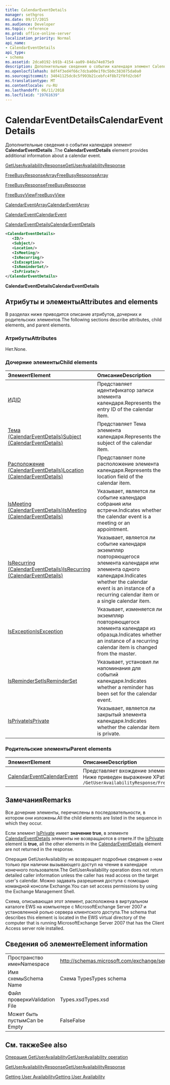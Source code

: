 ```yaml
---
title: CalendarEventDetails
manager: sethgros
ms.date: 09/17/2015
ms.audience: Developer
ms.topic: reference
ms.prod: office-online-server
localization_priority: Normal
api_name:
- CalendarEventDetails
api_type:
- schema
ms.assetid: 2dca0192-b91b-4154-aa09-84da74e875e9
description: Дополнительные сведения о событии календаря элемент CalendarEventDetails.
ms.openlocfilehash: 8df4f3ed4f66c7dcba00e1f0c5b0c383075da0a0
ms.sourcegitcommit: 34041125dc8c5f993b21cebfc4f8b72f0fd2cb6f
ms.translationtype: MT
ms.contentlocale: ru-RU
ms.lasthandoff: 06/11/2018
ms.locfileid: "19761639"
---
```

# <a name="calendareventdetails"></a><span data-ttu-id="51a4c-103">CalendarEventDetails</span><span class="sxs-lookup"><span data-stu-id="51a4c-103">CalendarEventDetails</span></span>

<span data-ttu-id="51a4c-104">Дополнительные сведения о событии календаря элемент **CalendarEventDetails** .</span><span class="sxs-lookup"><span data-stu-id="51a4c-104">The **CalendarEventDetails** element provides additional information about a calendar event.</span></span> 
  
[<span data-ttu-id="51a4c-105">GetUserAvailabilityResponse</span><span class="sxs-lookup"><span data-stu-id="51a4c-105">GetUserAvailabilityResponse</span></span>](getuseravailabilityresponse.md)
  
[<span data-ttu-id="51a4c-106">FreeBusyResponseArray</span><span class="sxs-lookup"><span data-stu-id="51a4c-106">FreeBusyResponseArray</span></span>](freebusyresponsearray.md)
  
[<span data-ttu-id="51a4c-107">FreeBusyResponse</span><span class="sxs-lookup"><span data-stu-id="51a4c-107">FreeBusyResponse</span></span>](freebusyresponse.md)
  
[<span data-ttu-id="51a4c-108">FreeBusyView</span><span class="sxs-lookup"><span data-stu-id="51a4c-108">FreeBusyView</span></span>](freebusyview.md)
  
[<span data-ttu-id="51a4c-109">CalendarEventArray</span><span class="sxs-lookup"><span data-stu-id="51a4c-109">CalendarEventArray</span></span>](calendareventarray.md)
  
[<span data-ttu-id="51a4c-110">CalendarEvent</span><span class="sxs-lookup"><span data-stu-id="51a4c-110">CalendarEvent</span></span>](calendarevent.md)
  
[<span data-ttu-id="51a4c-111">CalendarEventDetails</span><span class="sxs-lookup"><span data-stu-id="51a4c-111">CalendarEventDetails</span></span>](calendareventdetails.md)
  
```xml
<CalendarEventDetails>
   <ID/>
   <Subject/>
   <Location/>
   <IsMeeting/>
   <IsRecurring/>
   <IsException/>
   <IsReminderSet/>
   <IsPrivate/>
</CalendarEventDetails>
```

 <span data-ttu-id="51a4c-112">**CalendarEventDetails**</span><span class="sxs-lookup"><span data-stu-id="51a4c-112">**CalendarEventDetails**</span></span>
## <a name="attributes-and-elements"></a><span data-ttu-id="51a4c-113">Атрибуты и элементы</span><span class="sxs-lookup"><span data-stu-id="51a4c-113">Attributes and elements</span></span>

<span data-ttu-id="51a4c-114">В разделах ниже приводится описание атрибутов, дочерних и родительских элементов.</span><span class="sxs-lookup"><span data-stu-id="51a4c-114">The following sections describe attributes, child elements, and parent elements.</span></span>
  
### <a name="attributes"></a><span data-ttu-id="51a4c-115">Атрибуты</span><span class="sxs-lookup"><span data-stu-id="51a4c-115">Attributes</span></span>

<span data-ttu-id="51a4c-116">Нет.</span><span class="sxs-lookup"><span data-stu-id="51a4c-116">None.</span></span>
  
### <a name="child-elements"></a><span data-ttu-id="51a4c-117">Дочерние элементы</span><span class="sxs-lookup"><span data-stu-id="51a4c-117">Child elements</span></span>

|<span data-ttu-id="51a4c-118">**Элемент**</span><span class="sxs-lookup"><span data-stu-id="51a4c-118">**Element**</span></span>|<span data-ttu-id="51a4c-119">**Описание**</span><span class="sxs-lookup"><span data-stu-id="51a4c-119">**Description**</span></span>|
|:-----|:-----|
|[<span data-ttu-id="51a4c-120">ИД</span><span class="sxs-lookup"><span data-stu-id="51a4c-120">ID</span></span>](id.md) <br/> |<span data-ttu-id="51a4c-121">Представляет идентификатор записи элемента календаря.</span><span class="sxs-lookup"><span data-stu-id="51a4c-121">Represents the entry ID of the calendar item.</span></span>  <br/> |
|[<span data-ttu-id="51a4c-122">Тема (CalendarEventDetails)</span><span class="sxs-lookup"><span data-stu-id="51a4c-122">Subject (CalendarEventDetails)</span></span>](subject-calendareventdetails.md) <br/> |<span data-ttu-id="51a4c-123">Представляет Тема элемента календаря.</span><span class="sxs-lookup"><span data-stu-id="51a4c-123">Represents the subject of the calendar item.</span></span>  <br/> |
|[<span data-ttu-id="51a4c-124">Расположение (CalendarEventDetails)</span><span class="sxs-lookup"><span data-stu-id="51a4c-124">Location (CalendarEventDetails)</span></span>](location-calendareventdetails.md) <br/> |<span data-ttu-id="51a4c-125">Представляет поле расположение элемента календаря.</span><span class="sxs-lookup"><span data-stu-id="51a4c-125">Represents the location field of the calendar item.</span></span>  <br/> |
|[<span data-ttu-id="51a4c-126">IsMeeting (CalendarEventDetails)</span><span class="sxs-lookup"><span data-stu-id="51a4c-126">IsMeeting (CalendarEventDetails)</span></span>](ismeeting-calendareventdetails.md) <br/> |<span data-ttu-id="51a4c-127">Указывает, является ли событие календаря собрания или встречи.</span><span class="sxs-lookup"><span data-stu-id="51a4c-127">Indicates whether the calendar event is a meeting or an appointment.</span></span>  <br/> |
|[<span data-ttu-id="51a4c-128">IsRecurring (CalendarEventDetails)</span><span class="sxs-lookup"><span data-stu-id="51a4c-128">IsRecurring (CalendarEventDetails)</span></span>](isrecurring-calendareventdetails.md) <br/> |<span data-ttu-id="51a4c-129">Указывает, является ли событие календаря экземпляр повторяющегося элемента календаря или элемента одного календаря.</span><span class="sxs-lookup"><span data-stu-id="51a4c-129">Indicates whether the calendar event is an instance of a recurring calendar item or a single calendar item.</span></span>  <br/> |
|[<span data-ttu-id="51a4c-130">IsException</span><span class="sxs-lookup"><span data-stu-id="51a4c-130">IsException</span></span>](isexception.md) <br/> |<span data-ttu-id="51a4c-131">Указывает, изменяется ли экземпляр повторяющегося элемента календаря из образца.</span><span class="sxs-lookup"><span data-stu-id="51a4c-131">Indicates whether an instance of a recurring calendar item is changed from the master.</span></span>  <br/> |
|[<span data-ttu-id="51a4c-132">IsReminderSet</span><span class="sxs-lookup"><span data-stu-id="51a4c-132">IsReminderSet</span></span>](isreminderset.md) <br/> |<span data-ttu-id="51a4c-133">Указывает, установил ли напоминания для событий календаря.</span><span class="sxs-lookup"><span data-stu-id="51a4c-133">Indicates whether a reminder has been set for the calendar event.</span></span>  <br/> |
|[<span data-ttu-id="51a4c-134">IsPrivate</span><span class="sxs-lookup"><span data-stu-id="51a4c-134">IsPrivate</span></span>](isprivate.md) <br/> |<span data-ttu-id="51a4c-135">Указывает, является ли закрытый элемента календаря.</span><span class="sxs-lookup"><span data-stu-id="51a4c-135">Indicates whether the calendar item is private.</span></span>  <br/> |
   
### <a name="parent-elements"></a><span data-ttu-id="51a4c-136">Родительские элементы</span><span class="sxs-lookup"><span data-stu-id="51a4c-136">Parent elements</span></span>

|<span data-ttu-id="51a4c-137">**Элемент**</span><span class="sxs-lookup"><span data-stu-id="51a4c-137">**Element**</span></span>|<span data-ttu-id="51a4c-138">**Описание**</span><span class="sxs-lookup"><span data-stu-id="51a4c-138">**Description**</span></span>|
|:-----|:-----|
|[<span data-ttu-id="51a4c-139">CalendarEvent</span><span class="sxs-lookup"><span data-stu-id="51a4c-139">CalendarEvent</span></span>](calendarevent.md) <br/> |<span data-ttu-id="51a4c-140">Представляет вхождение элемента уникальный календаря.</span><span class="sxs-lookup"><span data-stu-id="51a4c-140">Represents a unique calendar item occurrence.</span></span>  <br/> <span data-ttu-id="51a4c-141">Ниже приведен выражение XPath 2.0 для этого элемента.</span><span class="sxs-lookup"><span data-stu-id="51a4c-141">The following is the XPath 2.0 expression to this element:</span></span>  <br/>  `/GetUserAvailabilityResponse/FreeBusyResponseArray/FreeBusyResponse/FreeBusyView/CalendarEventArray/CalendarEvent[i]` <br/> |
   
## <a name="remarks"></a><span data-ttu-id="51a4c-142">Замечания</span><span class="sxs-lookup"><span data-stu-id="51a4c-142">Remarks</span></span>

<span data-ttu-id="51a4c-143">Все дочерние элементы, перечислены в последовательности, в котором они изложены.</span><span class="sxs-lookup"><span data-stu-id="51a4c-143">All the child elements are listed in the sequence in which they occur.</span></span> 
  
<span data-ttu-id="51a4c-144">Если элемент [IsPrivate](isprivate.md) имеет **значение true**, в элементе [CalendarEventDetails](calendareventdetails.md) элементы не возвращаются в ответе.</span><span class="sxs-lookup"><span data-stu-id="51a4c-144">If the [IsPrivate](isprivate.md) element is **true**, all the other elements in the [CalendarEventDetails](calendareventdetails.md) element are not returned in the response.</span></span> 
  
<span data-ttu-id="51a4c-145">Операция GetUserAvailability не возвращает подробные сведения о нем только при наличии вызывающего доступ на чтение в календаре конечного пользователя.</span><span class="sxs-lookup"><span data-stu-id="51a4c-145">The GetUserAvailability operation does not return detailed caller information unless the caller has read access on the target user's calendar.</span></span> <span data-ttu-id="51a4c-146">Можно задавать разрешения доступа с помощью командной консоли Exchange.</span><span class="sxs-lookup"><span data-stu-id="51a4c-146">You can set access permissions by using the Exchange Management Shell.</span></span>
  
<span data-ttu-id="51a4c-147">Схема, описывающая этот элемент, расположена в виртуальном каталоге EWS на компьютере с MicrosoftExchange Server 2007 и установленной ролью сервера клиентского доступа.</span><span class="sxs-lookup"><span data-stu-id="51a4c-147">The schema that describes this element is located in the EWS virtual directory of the computer that is running MicrosoftExchange Server 2007 that has the Client Access server role installed.</span></span>
  
## <a name="element-information"></a><span data-ttu-id="51a4c-148">Сведения об элементе</span><span class="sxs-lookup"><span data-stu-id="51a4c-148">Element information</span></span>

|||
|:-----|:-----|
|<span data-ttu-id="51a4c-149">Пространство имен</span><span class="sxs-lookup"><span data-stu-id="51a4c-149">Namespace</span></span>  <br/> |http://schemas.microsoft.com/exchange/services/2006/types  <br/> |
|<span data-ttu-id="51a4c-150">Имя схемы</span><span class="sxs-lookup"><span data-stu-id="51a4c-150">Schema Name</span></span>  <br/> |<span data-ttu-id="51a4c-151">Схема Types</span><span class="sxs-lookup"><span data-stu-id="51a4c-151">Types schema</span></span>  <br/> |
|<span data-ttu-id="51a4c-152">Файл проверки</span><span class="sxs-lookup"><span data-stu-id="51a4c-152">Validation File</span></span>  <br/> |<span data-ttu-id="51a4c-153">Types.xsd</span><span class="sxs-lookup"><span data-stu-id="51a4c-153">Types.xsd</span></span>  <br/> |
|<span data-ttu-id="51a4c-154">Может быть пустым</span><span class="sxs-lookup"><span data-stu-id="51a4c-154">Can be Empty</span></span>  <br/> |<span data-ttu-id="51a4c-155">False</span><span class="sxs-lookup"><span data-stu-id="51a4c-155">False</span></span>  <br/> |
   
## <a name="see-also"></a><span data-ttu-id="51a4c-156">См. также</span><span class="sxs-lookup"><span data-stu-id="51a4c-156">See also</span></span>



[<span data-ttu-id="51a4c-157">Операция GetUserAvailability</span><span class="sxs-lookup"><span data-stu-id="51a4c-157">GetUserAvailability operation</span></span>](getuseravailability-operation.md)
  
[<span data-ttu-id="51a4c-158">GetUserAvailabilityResponse</span><span class="sxs-lookup"><span data-stu-id="51a4c-158">GetUserAvailabilityResponse</span></span>](getuseravailabilityresponse.md)


[<span data-ttu-id="51a4c-159">Getting User Availability</span><span class="sxs-lookup"><span data-stu-id="51a4c-159">Getting User Availability</span></span>](http://msdn.microsoft.com/library/d4133fcb-9b0f-4e6b-aadf-a389da83516a%28Office.15%29.aspx)

